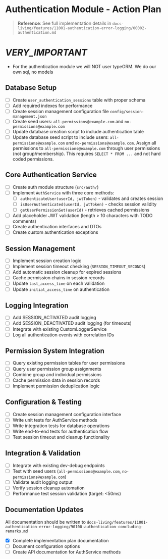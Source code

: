 # Authentication Module - Action Plan

> **Reference**: See full implementation details in `docs-living/features/11001-authentication-error-logging/00002-authentication.md`

# _VERY_IMPORTANT_

- For the authentication module we will NOT user typeORM. We do our own sql, no models

## Database Setup

- [ ] Create `user_authentication_sessions` table with proper schema
- [ ] Add required indexes for performance
- [ ] Create session management configuration file `config/session-management.json`
- [ ] Create seed users: `all-permissions@example.com` and `no-permissions@example.com`
- [ ] Update database creation script to include authentication table
- [ ] Update database seed script to include users: `all-permissions@example.com` and `no-permissions@example.com`. Assign all permissions to `all-permissions@example.com` through user permissions (not group/membership). This requires `SELECT * FROM ...` and not hard coded permissions.

## Core Authentication Service

- [ ] Create auth module structure (`src/auth/`)
- [ ] Implement `AuthService` with three core methods:
  - [ ] `authenticateUser(userId, jwtToken)` - validates and creates session
  - [ ] `isUserAuthenticated(userId, jwtToken)` - checks session validity
  - [ ] `getUserPermissionSet(userId)` - retrieves cached permissions
- [ ] Add placeholder JWT validation (length > 10 characters with TODO comments)
- [ ] Create authentication interfaces and DTOs
- [ ] Create custom authentication exceptions

## Session Management

- [ ] Implement session creation logic
- [ ] Implement session timeout checking (`SESSION_TIMEOUT_SECONDS`)
- [ ] Add automatic session cleanup for expired sessions
- [ ] Cache permission chains in session records
- [ ] Update `last_access_time` on each validation
- [ ] Update `initial_access_time` on authentication

## Logging Integration

- [ ] Add SESSION_ACTIVATED audit logging
- [ ] Add SESSION_DEACTIVATED audit logging (for timeouts)
- [ ] Integrate with existing CustomLoggerService
- [ ] Log all authentication events with correlation IDs

## Permission System Integration

- [ ] Query existing permission tables for user permissions
- [ ] Query user permission group assignments
- [ ] Combine group and individual permissions
- [ ] Cache permission data in session records
- [ ] Implement permission deduplication logic

## Configuration & Testing

- [ ] Create session management configuration interface
- [ ] Write unit tests for AuthService methods
- [ ] Write integration tests for database operations
- [ ] Write end-to-end tests for authentication flow
- [ ] Test session timeout and cleanup functionality

## Integration & Validation

- [ ] Integrate with existing dev-debug endpoints
- [ ] Test with seed users (`all-permissions@example.com`, `no-permissions@example.com`)
- [ ] Validate audit logging output
- [ ] Verify session cleanup automation
- [ ] Performance test session validation (target: <50ms)

## Documentation Updates

All documentation should be written to `docs-living/features/11001-authentication-error-logging/90100-authentication-concluding-remarks.md`

- [x] Complete implementation plan documentation
- [ ] Document configuration options
- [ ] Create API documentation for AuthService methods
